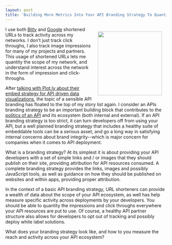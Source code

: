 ```yaml
---
layout: post
title: 'Building More Metrics Into Your API Branding Strategy To Quantify Your Reach'
---
```

<p><img style="padding: 15px;" src="https://s3.amazonaws.com/kinlane-productions/bw-icons/bw-brand.png" alt="" width="200" align="right" /></p>
<p>I use both <a href="https://bitly.com/">Bitly</a> and <a href="http://goo.gl/">Google</a> shortened URLs to track activity across my networks. I don&rsquo;t just track click throughs, I also track image impressions for many of my projects and partners. This usage of shortened URLs lets me quantity the scope of my network, and understand interest across the network in the form of impression and click-throughs.</p>
<p>After <a href="http://apievangelist.com/2014/03/17/i-always-want-to-see-the-data-behind-and-so-does-plotly/">talking with Plot.ly about their embed strategy for API driven data visualizations</a>, the topic of a sensible API branding has floated to the top of my story list again. I consider an APIs branding strategy to be an important building block that contributes to the <a href="http://apievangelist.com/2014/03/17/politics-of-apis/">politics of an API</a> and its ecosystem (both internal and external). If an API branding strategy is too strict, it can turn developers off from using your API, but a well planned branding strategy that includes a healthy suite of embeddable tools can be a serious asset, and go a long way in satisfying internal concerns about brand integrity--which is major concern for companies when it comes to API deployment.</p>
<p>What is a branding strategy? At its simplest it is about providing your API developers with a set of simple links and / or images that they should publish on their site, providing attribution for API resources consumed. A complete branding strategy provides the links, images and possibly JavaScript tools, as well as guidance on how they should be published on websites and within apps, providing proper attribution.</p>
<p>In the context of a basic API branding strategy, URL shorteners can provide a wealth of data about the scope of your API ecosystem, as well has help measure specific activity across deployments by your developers.  You should be able to quantity the impressions and click throughs everywhere your API resources are put to use. Of course, a healthy API partner structure also allows for developers to opt out of tracking and possibly deploy white label solutions.</p>
<p>What does your branding strategy look like, and how to you measure the reach and activity across your API ecosystem?</p>